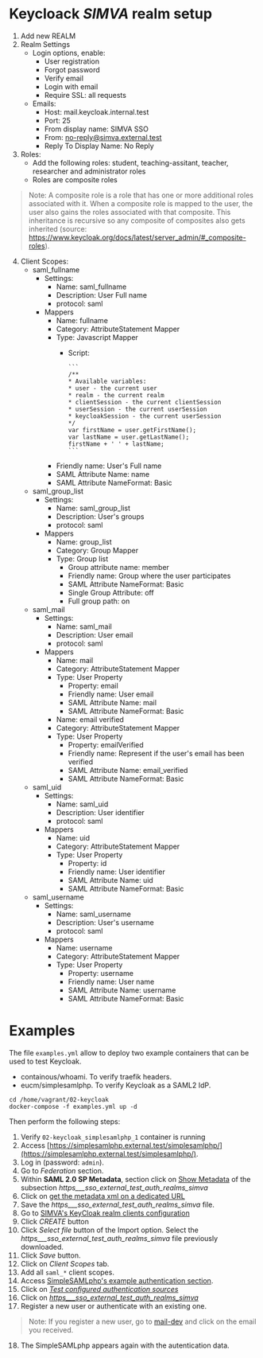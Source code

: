 # Keycloack *SIMVA* realm setup
1. Add new REALM
2. Realm Settings
    - Login options, enable:
      - User registration
      - Forgot password
      - Verify email
      - Login with email
      - Require SSL: all requests
    - Emails:
      - Host: mail.keycloak.internal.test
      - Port: 25
      - From display name: SIMVA SSO
      - From: no-reply@simva.external.test
      - Reply To Display Name: No Reply
3. Roles:
    - Add the following roles: student, teaching-assitant, teacher, researcher and administrator roles
    - Roles are composite roles
> Note: A composite role is a role that has one or more additional roles associated with it. When a composite role is mapped to the user, the user also gains the roles associated with that composite. This inheritance is recursive so any composite of composites also gets inherited (source: https://www.keycloak.org/docs/latest/server_admin/#_composite-roles).
4. Client Scopes:
    - saml_fullname
      - Settings:
        - Name: saml_fullname
        - Description: User Full name
        - protocol: saml
      - Mappers
        - Name: fullname
        - Category: AttributeStatement Mapper
        - Type: Javascript Mapper
          - Script:

                ```
                /**
                * Available variables: 
                * user - the current user
                * realm - the current realm
                * clientSession - the current clientSession
                * userSession - the current userSession
                * keycloakSession - the current userSession
                */
                var firstName = user.getFirstName();
                var lastName = user.getLastName();
                firstName + ' ' + lastName;
                ```
        - Friendly name: User's Full name
        - SAML Attribute Name: name
        - SAML Attribute NameFormat: Basic
    - saml_group_list
      - Settings:
        - Name: saml_group_list
        - Description: User's groups
        - protocol: saml
      - Mappers
        - Name: group_list
        - Category: Group Mapper
        - Type: Group list
          - Group attribute name: member
          - Friendly name: Group where the user participates
          - SAML Attribute NameFormat: Basic
          - Single Group Attribute: off
          - Full group path: on
    - saml_mail
      - Settings:
        - Name: saml_mail
        - Description: User email
        - protocol: saml
      - Mappers
        - Name: mail
        - Category: AttributeStatement Mapper
        - Type: User Property
          - Property: email
          - Friendly name: User email
          - SAML Attribute Name: mail
          - SAML Attribute NameFormat: Basic
        - Name: email verified
        - Category: AttributeStatement Mapper
        - Type: User Property
          - Property: emailVerified
          - Friendly name: Represent if the user's email has been verified
          - SAML Attribute Name: email_verified
          - SAML Attribute NameFormat: Basic
    - saml_uid
      - Settings:
        - Name: saml_uid
        - Description: User identifier
        - protocol: saml
      - Mappers
        - Name: uid
        - Category: AttributeStatement Mapper
        - Type: User Property
          - Property: id
          - Friendly name: User identifier
          - SAML Attribute Name: uid
          - SAML Attribute NameFormat: Basic
    - saml_username
      - Settings:
        - Name: saml_username
        - Description: User's username
        - protocol: saml
      - Mappers
        - Name: username
        - Category: AttributeStatement Mapper
        - Type: User Property
          - Property: username
          - Friendly name: User name
          - SAML Attribute Name: username
          - SAML Attribute NameFormat: Basic

# Examples

The file `examples.yml` allow to deploy two example containers that can be used to test Keycloak.
- containous/whoami. To verify traefik headers.
- eucm/simplesamlphp. To verify Keycloak as a SAML2 IdP.
```
cd /home/vagrant/02-keycloak
docker-compose -f examples.yml up -d
```

Then perform the following steps:
1. Verify `02-keycloak_simplesamlphp_1` container is running
2. Access [https://simplesamlphp.external.test/simplesamlphp/](https://simplesamlphp.external.test/simplesamlphp/).
3. Log in (password: `admin`).
4. Go to *Federation* section.
5. Within **SAML 2.0 SP Metadata**, section click on [Show Metadata](https://simplesamlphp.external.test/simplesamlphp/module.php/saml/sp/metadata.php/https___sso_external_test_auth_realms_simva?output=xhtml) of the subsection *https___sso_external_test_auth_realms_simva*
6. Click on [get the metadata xml on a dedicated URL](https://simplesamlphp.external.test/simplesamlphp/module.php/saml/sp/metadata.php/default-sp)
7. Save the *https___sso_external_test_auth_realms_simva* file.
8. Go to [SIMVA's KeyCloak realm clients configuration](https://sso.external.test/auth/admin/master/console/#/realms/simva/clients)
9. Click *CREATE* button
10. Click *Select file* button of the Import option. Select the *https___sso_external_test_auth_realms_simva* file previously downloaded.
11. Click *Save* button.
12. Click on *Client Scopes* tab.
13. Add all `saml_*` client scopes.
14. Access [SimpleSAMLphp's example authentication section](https://simplesamlphp.external.test/simplesamlphp/module.php/core/frontpage_auth.php).
15. Click on [*Test configured authentication sources*](https://simplesamlphp.external.test/simplesamlphp/module.php/core/authenticate.php)
16. Click on [*https___sso_external_test_auth_realms_simva*](https://simplesamlphp.external.test/simplesamlphp/module.php/core/authenticate.php?as=https___sso_external_test_auth_realms_simva)
17. Register a new user or authenticate with an existing one.
> Note: If you register a new user, go to [mail-dev](https://mail.external.test/) and click on the email you received.
18. The SimpleSAMLphp appears again with the autentication data.
